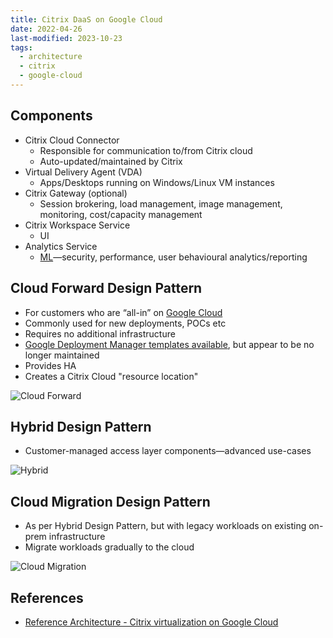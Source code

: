 ```yaml
---
title: Citrix DaaS on Google Cloud
date: 2022-04-26
last-modified: 2023-10-23
tags:
  - architecture
  - citrix
  - google-cloud
---
```


## Components

- Citrix Cloud Connector
	- Responsible for communication to/from Citrix cloud
	- Auto-updated/maintained by Citrix
- Virtual Delivery Agent (VDA)
	- Apps/Desktops running on Windows/Linux VM instances
- Citrix Gateway (optional)
	- Session brokering, load management, image management, monitoring, cost/capacity management
- Citrix Workspace Service
	- UI
- Analytics Service
	- [ML](Machine%20Learning.md)—security, performance, user behavioural analytics/reporting

## Cloud Forward Design Pattern

- For customers who are “all-in” on [Google Cloud](notes/moc/Google%20Cloud.md)
- Commonly used for new deployments, POCs etc
- Requires no additional infrastructure
- [Google Deployment Manager templates available](https://github.com/GoogleCloudPlatform/citrix-on-gcp), but appear to be no longer maintained
- Provides HA
- Creates a Citrix Cloud "resource location"

![Cloud Forward](files/citrix_google_cloud_cloud_forward.svg)

## Hybrid Design Pattern

- Customer-managed access layer components—advanced use-cases

![Hybrid](files/citrix_google_cloud_hybrid.svg)

## Cloud Migration Design Pattern

- As per Hybrid Design Pattern, but with legacy workloads on existing on-prem infrastructure
- Migrate workloads gradually to the cloud

![Cloud Migration](files/citrix_google_cloud_cloud_migration.svg)

## References

- [Reference Architecture - Citrix virtualization on Google Cloud](https://docs.citrix.com/en-us/tech-zone/design/reference-architectures/citrix-google-virtualization.html)

